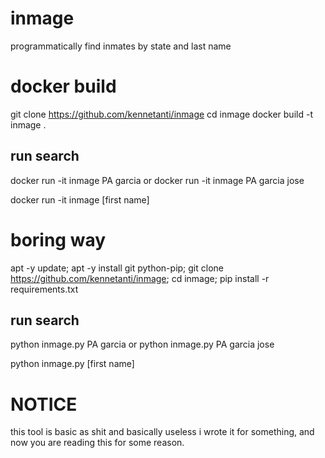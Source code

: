 # inmage
programmatically find inmates by state and last name

# docker build
git clone https://github.com/kennetanti/inmage
cd inmage
docker build -t inmage .
## run search
docker run -it inmage PA garcia
or
docker run -it inmage PA garcia jose

docker run -it inmage <state> <last name> [first name]

# boring way
apt -y update; apt -y install git python-pip;
git clone https://github.com/kennetanti/inmage; cd inmage; pip install -r requirements.txt

## run search
python inmage.py PA garcia
or
python inmage.py PA garcia jose

python inmage.py <state> <last name> [first name]

# NOTICE
this tool is basic as shit and basically useless
i wrote it for something, and now you are reading this for some reason.
